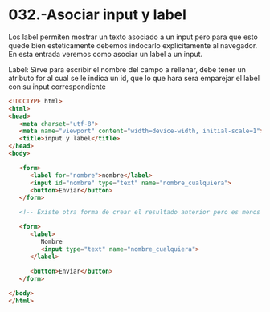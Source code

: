 032.-Asociar input y label
===

Los label permiten mostrar un texto asociado a un input pero para que esto quede bien esteticamente debemos indocarlo explicitamente al navegador. En esta entrada veremos como asociar un label a un input.

Label: Sirve para escribir el nombre del campo a rellenar, debe tener un atributo for al cual se le indica un id, que lo que hara sera emparejar el label con su input correspondiente

```html
<!DOCTYPE html>
<html>
<head>
   <meta charset="utf-8">
   <meta name="viewport" content="width=device-width, initial-scale=1">
   <title>input y label</title>
</head>
<body>

   <form>
      <label for="nombre">nombre</label>
      <input id="nombre" type="text" name="nombre_cualquiera">
      <button>Enviar</button>
   </form>

   <!-- Existe otra forma de crear el resultado anterior pero es menos comun y menos practica -->

   <form>
      <label>
         Nombre
         <input type="text" name="nombre_cualquiera">
      </label>
      
      <button>Enviar</button>
   </form>

</body>
</html>
```